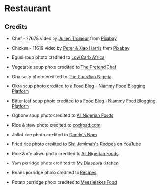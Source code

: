 # Restaurant

## Credits
- Chef - 27678 video by <a href="https://pixabay.com/users/julientromeur-3630051/?utm_source=link-attribution&amp;utm_medium=referral&amp;utm_campaign=video&amp;utm_content=27678">Julien Tromeur</a> from <a href="https://pixabay.com//?utm_source=link-attribution&amp;utm_medium=referral&amp;utm_campaign=video&amp;utm_content=27678">Pixabay</a>

- Chicken - 11619 video by <a href="https://pixabay.com/users/xiaoskitchen-1319509/?utm_source=link-attribution&amp;utm_medium=referral&amp;utm_campaign=video&amp;utm_content=11619">Peter &amp; Xiao Harris</a> from <a href="https://pixabay.com//?utm_source=link-attribution&amp;utm_medium=referral&amp;utm_campaign=video&amp;utm_content=11619">Pixabay</a>

- Egusi soup photo credited to <a href="https://www.google.com/url?sa=i&url=https%3A%2F%2Flowcarbafrica.com%2Fnigerian-egusi-soup%2F&psig=AOvVaw39S4xmWandM8u_C8CxiKKu&ust=1664670002825000&source=images&cd=vfe&ved=0CA4Q3YkBahcKEwj4tZTE3736AhUAAAAAHQAAAAAQDQ">Low Carb Africa</a>

- Vegetable soup photo credited to <a href='https://www.google.com/url?sa=i&url=https%3A%2F%2Fwww.thepretendchef.com%2Fnigerian-vegetable-soup%2F&psig=AOvVaw2_Q6CjGKDuLmFXhQGiotMY&ust=1664670402925000&source=images&cd=vfe&ved=0CA4Q3YkBahcKEwiwmLOC4b36AhUAAAAAHQAAAAAQAw'>The Pretend Chef</a>

- Oha soup photo credited to <a href='https://www.google.com/url?sa=i&url=https%3A%2F%2Fguardian.ng%2Flife%2Fsteps-to-making-oha-soup%2F&psig=AOvVaw0EBSDXYfaGuYvRJ8FMOtT8&ust=1664670571668000&source=images&cd=vfe&ved=0CA4Q3YkBahcKEwjo66nS4b36AhUAAAAAHQAAAAAQAw'>The Guardian Nigeria</a>

- Okra soup photo credited to <a href='https://www.google.com/url?sa=i&url=https%3A%2F%2Fniammy.com%2Fnigerianmeals%2Frecipe%2Fokro-soup-1952&psig=AOvVaw3c-wqbiC-w5HRzfxRYTgI3&ust=1664670815740000&source=images&cd=vfe&ved=0CA4Q3YkBahcKEwjYoZnG4r36AhUAAAAAHQAAAAAQCA'>a Food Blog - Niammy Food Blogging Platform</a>

- Bitter leaf soup photo credited to <a href='https://www.google.com/url?sa=i&url=https%3A%2F%2Fniammy.com%2Fnigerianmeals%2Frecipe%2Fbitterleaf-soup-1960&psig=AOvVaw1wTKdC8eeo6HKMupNHCwjC&ust=1664671000324000&source=images&cd=vfe&ved=0CA4Q3YkBahcKEwj40Nyd4736AhUAAAAAHQAAAAAQCA'>a Food Blog - Niammy Food Blogging Platform</a>

- Ogbono soup photo credited to <a href='https://www.google.com/url?sa=i&url=https%3A%2F%2Fallnigerianfoods.com%2Fnigerian-ogbono-soup&psig=AOvVaw0bnnauVhoPsbs_4QpxEANj&ust=1664671147789000&source=images&cd=vfe&ved=0CA4Q3YkBahcKEwiwuIvn4736AhUAAAAAHQAAAAAQEg'>All Nigerian Foods</a>

- Rice & stew photo credited to <a href='https://www.google.com/url?sa=i&url=https%3A%2F%2Fcookpad.com%2Fin%2Frecipes%2F5880792-sunday-rice-and-stew&psig=AOvVaw1aQ1CpusH03y-LrlPmPQWJ&ust=1664671596022000&source=images&cd=vfe&ved=0CA4Q3YkBahcKEwj4xc255b36AhUAAAAAHQAAAAAQDA'>cookpad.com</a>

- Jollof rice photo credited to <a href='https://www.google.com/url?sa=i&url=https%3A%2F%2Fdaddysnom.com%2Fsimple-nigerian-jollof-rice-recipe%2F&psig=AOvVaw2zJBeYO-14anDtz1AzL4wk&ust=1664671751222000&source=images&cd=vfe&ved=0CA4Q3YkBahcKEwjgmNGD5r36AhUAAAAAHQAAAAAQAw'>Daddy's Nom</a>

- Fried rice photo credited to <a href='https://www.google.com/url?sa=i&url=https%3A%2F%2Fwww.youtube.com%2Fwatch%3Fv%3Dk3NPaMDzRXg&psig=AOvVaw1_zzlyGBtXn6DbsKs8Yylh&ust=1664671869014000&source=images&cd=vfe&ved=0CA4Q3YkBahcKEwjY9KS75r36AhUAAAAAHQAAAAAQCA'>Sisi Jemimah's Recipes</a> on YouTube

- Rice & ofe akwu photo credited to <a href='https://www.google.com/url?sa=i&url=https%3A%2F%2Fallnigerianfoods.com%2Fbanga-stew%2F&psig=AOvVaw0iC_fLZBgtYb_uasKygQa-&ust=1664672032129000&source=images&cd=vfe&ved=0CA4Q3YkBahcKEwi4zK6M5736AhUAAAAAHQAAAAAQFw'>All Nigerian Foods</a>

- Yam porridge photo credited to <a href='https://www.google.com/url?sa=i&url=https%3A%2F%2Fwww.mydiasporakitchen.com%2Fdelicious-vegetable-yam-porridge%2F&psig=AOvVaw3AxLT1-2IadNNbsoJaMm5G&ust=1664672460784000&source=images&cd=vfe&ved=0CA4Q3YkBahcKEwjYs63V6L36AhUAAAAAHQAAAAAQAw'>My Diaspora Kitchen</a>

- Beans porridge photo credited to <a href='https://www.google.com/url?sa=i&url=https%3A%2F%2Fmonchef.recipes%2Fspecial-diet%2Fvegetarian%2Fnigerian-porridge-beans-and-pan-fried-plantain-12043&psig=AOvVaw0no5xNmRjP2o5HbULLyB6l&ust=1664672614413000&source=images&cd=vfe&ved=0CA4Q3YkBahcKEwiQoq2f6b36AhUAAAAAHQAAAAAQDQ'>Recipes</a>

- Potato porridge photo credited to <a href='https://www.google.com/url?sa=i&url=https%3A%2F%2Fmessielakes.com%2F2020%2F09%2F25%2Fsweet-potato-and-vegetable-porridge%2F&psig=AOvVaw0_A5QFJhN4nU-0K-npGrbq&ust=1664673028501000&source=images&cd=vfe&ved=0CA4Q3YkBahcKEwjY9qXm6r36AhUAAAAAHQAAAAAQEg'>Messielakes Food</a>

<!-- Burger photo by <a href="https://unsplash.com/es/@omaha?utm_source=unsplash&utm_medium=referral&utm_content=creditCopyText">Mike</a> on <a href="https://unsplash.com/s/photos/burgers?utm_source=unsplash&utm_medium=referral&utm_content=creditCopyText">Unsplash</a> -->
  